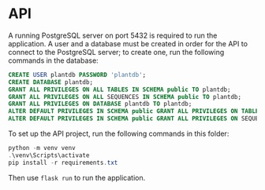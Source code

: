 # API

A running PostgreSQL server on port 5432 is required to run the application. A user and a database
must be created in order for the API to connect to the PostgreSQL server; to create one, run the
following commands in the database:
```sql
CREATE USER plantdb PASSWORD 'plantdb';
CREATE DATABASE plantdb;
GRANT ALL PRIVILEGES ON ALL TABLES IN SCHEMA public TO plantdb;
GRANT ALL PRIVILEGES ON ALL SEQUENCES IN SCHEMA public TO plantdb;
GRANT ALL PRIVILEGES ON DATABASE plantdb TO plantdb;
ALTER DEFAULT PRIVILEGES IN SCHEMA public GRANT ALL PRIVILEGES ON TABLES TO plantdb;
ALTER DEFAULT PRIVILEGES IN SCHEMA public GRANT ALL PRIVILEGES ON SEQUENCES TO plantdb;
```

To set up the API project, run the following commands in this folder:

```powershell
python -m venv venv
.\venv\Scripts\activate
pip install -r requirements.txt
```

Then use `flask run` to run the application.